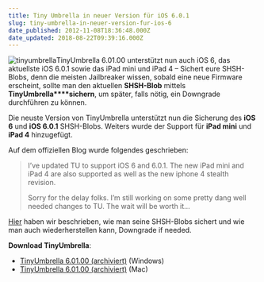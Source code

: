 ```yaml
---
title: Tiny Umbrella in neuer Version für iOS 6.0.1
slug: tiny-umbrella-in-neuer-version-fur-ios-6
date_published: 2012-11-08T18:36:48.000Z
date_updated: 2018-08-22T09:39:16.000Z
---
```


![tinyumbrella](//picdump.thafaker.de/2012/11/tinyumbrella-100x100.png)TinyUmbrella 6.01.00 unterstützt nun auch iOS 6, das aktuellste iOS 6.0.1 sowie das iPad mini und iPad 4 – Sichert eure SHSH-Blobs, denn die meisten Jailbreaker wissen, sobald eine neue Firmware erscheint, sollte man den aktuellen **SHSH-Blob** mittels **TinyUmbrella****sichern**, um später, falls nötig, ein Downgrade durchführen zu können. 

Die neuste Version von TinyUmbrella unterstützt nun die Sicherung des **iOS 6** und **iOS 6.0.1** SHSH-Blobs. Weiters wurde der Support für **iPad mini** und **iPad 4** hinzugefügt.

Auf dem offiziellen Blog wurde folgendes geschrieben:

> I’ve updated TU to support iOS 6 and 6.0.1. The new iPad mini and iPad 4 are also supported as well as the new iphone 4 stealth revision.
> 
> Sorry for the delay folks. I’m still working on some pretty dang well needed changes to TU. The wait will be worth it…

[Hier](__GHOST_URL__/iphone-3g-iphone-3gs-iphone-4-iphone-4s-iphone-5-shsh-blob-sichern-anleitung-update/) haben wir beschrieben, wie man seine SHSH-Blobs sichert und wie man auch wiederherstellen kann, Downgrade if needed.

**Download TinyUmbrella**:

- [TinyUmbrella 6.01.00 (archiviert)](http://web.archive.org/web/20130116140905/http://cache.firmwareumbrella.com/downloads/tinyumbrella-6.01.00.exe) (Windows)
- [TinyUmbrella 6.01.00 (archiviert)](http://web.archive.org/web/20130116140816/http://cache.firmwareumbrella.com/downloads/TinyUmbrella-6.01.00.app.zip) (Mac)
